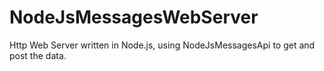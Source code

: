 # NodeJsMessagesWebServer
Http Web Server written in Node.js, using NodeJsMessagesApi to get and post the data.
